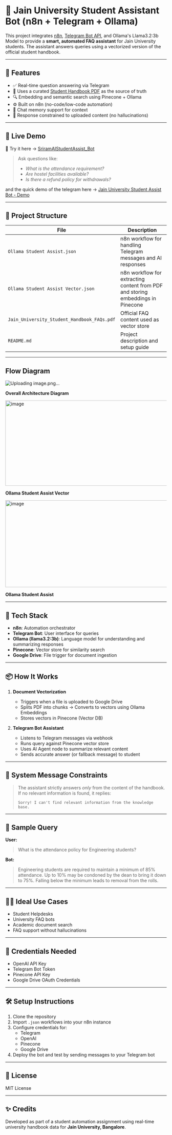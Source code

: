 # 🧠 Jain University Student Assistant Bot (n8n + Telegram + Ollama)

This project integrates [n8n](https://n8n.io), [Telegram Bot API](https://core.telegram.org/bots), and Ollama's Llama3.2:3b Model to provide a **smart, automated FAQ assistant** for Jain University students. The assistant answers queries using a vectorized version of the official student handbook.

---

## 🚀 Features

- ✅ Real-time question answering via Telegram
- 📄 Uses a curated [Student Handbook PDF](./Jain_University_Student_Handbook_FAQs.pdf) as the source of truth
- 🔍 Embedding and semantic search using Pinecone + Ollama
- ⚙️ Built on n8n (no-code/low-code automation)
- 💬 Chat memory support for context
- 🧾 Response constrained to uploaded content (no hallucinations)

---

## 📲 Live Demo

🎯 Try it here → [SriramAIStudentAssist_Bot](https://t.me/SriramAIStudentAssist_Bot)

> Ask questions like:  
> - *What is the attendance requirement?*  
> - *Are hostel facilities available?*  
> - *Is there a refund policy for withdrawals?*

and the quick demo of the telegram here -> [Jain University Student Assist Bot - Demo](https://youtu.be/52Nk_fOpX38)

---

## 📂 Project Structure

| File | Description |
|------|-------------|
| `Ollama Student Assist.json` | n8n workflow for handling Telegram messages and AI responses |
| `Ollama Student Assist Vector.json` | n8n workflow for extracting content from PDF and storing embeddings in Pinecone |
| `Jain_University_Student_Handbook_FAQs.pdf` | Official FAQ content used as vector store |
| `README.md` | Project description and setup guide |

---

## Flow Diagram 

![Uploading image.png…]()

**Overall Architecture Diagram**


<img width="623" height="266" alt="image" src="https://github.com/user-attachments/assets/35a5392e-439a-4c18-a5b5-cb4a85a22dd9" />

**Ollama Student Assist Vector**


<img width="554" height="271" alt="image" src="https://github.com/user-attachments/assets/60faff56-8eb5-49cb-ad6b-f00f036c9af8" />

**Ollama Student Assist**

---

## 🧱 Tech Stack

- **n8n**: Automation orchestrator
- **Telegram Bot**: User interface for queries
- **Ollama (llama3.2:3b)**: Language model for understanding and summarizing responses
- **Pinecone**: Vector store for similarity search
- **Google Drive**: File trigger for document ingestion

---

## 📦 How It Works

1. **Document Vectorization**  
   - Triggers when a file is uploaded to Google Drive  
   - Splits PDF into chunks → Converts to vectors using Ollama Embeddings  
   - Stores vectors in Pinecone (Vector DB)

2. **Telegram Bot Assistant**  
   - Listens to Telegram messages via webhook  
   - Runs query against Pinecone vector store  
   - Uses AI Agent node to summarize relevant content  
   - Sends accurate answer (or fallback message) to student

---

## 🤖 System Message Constraints

> The assistant strictly answers *only* from the content of the handbook. If no relevant information is found, it replies:
> ```
> Sorry! I can't find relevant information from the knowledge base.
> ```

---

## 📌 Sample Query

**User:**  
> What is the attendance policy for Engineering students?

**Bot:**  
> Engineering students are required to maintain a minimum of 85% attendance. Up to 10% may be condoned by the dean to bring it down to 75%. Falling below the minimum leads to removal from the rolls.

---

## 🧑‍🎓 Ideal Use Cases

- Student Helpdesks  
- University FAQ bots  
- Academic document search  
- FAQ support without hallucinations

---

## 🔐 Credentials Needed

- OpenAI API Key  
- Telegram Bot Token  
- Pinecone API Key  
- Google Drive OAuth Credentials

---

## 🛠️ Setup Instructions

1. Clone the repository
2. Import `.json` workflows into your n8n instance
3. Configure credentials for:
   - Telegram
   - OpenAI
   - Pinecone
   - Google Drive
4. Deploy the bot and test by sending messages to your Telegram bot

---

## 📄 License

MIT License

---

## ✨ Credits

Developed as part of a student automation assignment using real-time university handbook data for **Jain University, Bangalore**.
